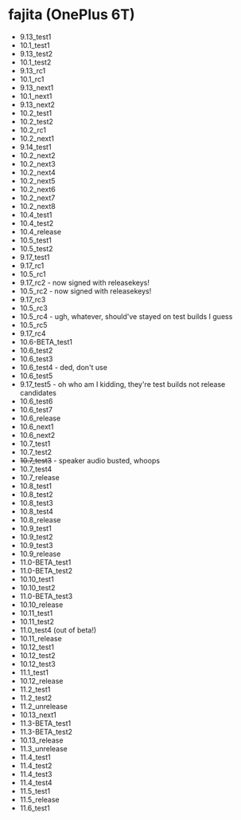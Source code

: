# fajita (OnePlus 6T)

- 9.13_test1
- 10.1_test1
- 9.13_test2
- 10.1_test2
- 9.13_rc1
- 10.1_rc1
- 9.13_next1
- 10.1_next1
- 9.13_next2
- 10.2_test1
- 10.2_test2
- 10.2_rc1
- 10.2_next1
- 9.14_test1
- 10.2_next2
- 10.2_next3
- 10.2_next4
- 10.2_next5
- 10.2_next6
- 10.2_next7
- 10.2_next8
- 10.4_test1
- 10.4_test2
- 10.4_release
- 10.5_test1
- 10.5_test2
- 9.17_test1
- 9.17_rc1
- 10.5_rc1
- 9.17_rc2 - now signed with releasekeys!
- 10.5_rc2 - now signed with releasekeys!
- 9.17_rc3
- 10.5_rc3
- 10.5_rc4 - ugh, whatever, should've stayed on test builds I guess
- 10.5_rc5
- 9.17_rc4
- 10.6-BETA_test1
- 10.6_test2
- 10.6_test3
- 10.6_test4 - ded, don't use
- 10.6_test5
- 9.17_test5 - oh who am I kidding, they're test builds not release candidates
- 10.6_test6
- 10.6_test7
- 10.6_release
- 10.6_next1
- 10.6_next2
- 10.7_test1
- 10.7_test2
- ~~10.7_test3~~ - speaker audio busted, whoops
- 10.7_test4
- 10.7_release
- 10.8_test1
- 10.8_test2
- 10.8_test3
- 10.8_test4
- 10.8_release
- 10.9_test1
- 10.9_test2
- 10.9_test3
- 10.9_release
- 11.0-BETA_test1
- 11.0-BETA_test2
- 10.10_test1
- 10.10_test2
- 11.0-BETA_test3
- 10.10_release
- 10.11_test1
- 10.11_test2
- 11.0_test4 (out of beta!)
- 10.11_release
- 10.12_test1
- 10.12_test2
- 10.12_test3
- 11.1_test1
- 10.12_release
- 11.2_test1
- 11.2_test2
- 11.2_unrelease
- 10.13_next1
- 11.3-BETA_test1
- 11.3-BETA_test2
- 10.13_release
- 11.3_unrelease
- 11.4_test1
- 11.4_test2
- 11.4_test3
- 11.4_test4
- 11.5_test1
- 11.5_release
- 11.6_test1
